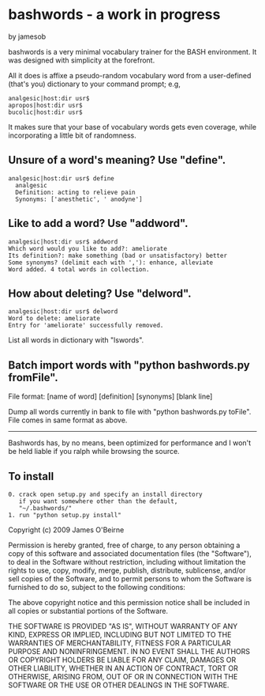 
# bashwords - a work in progress
by jamesob

bashwords is a very minimal vocabulary trainer for the BASH
environment. It was designed with simplicity at the forefront.

All it does is affixe a pseudo-random vocabulary
word from a user-defined (that's you) dictionary to your
command prompt; e.g,

    analgesic|host:dir usr$
    apropos|host:dir usr$
    bucolic|host:dir usr$

It makes sure that your base of vocabulary words gets even coverage,
while incorporating a little bit of randomness.

## Unsure of a word's meaning? Use "define".

    analgesic|host:dir usr$ define
      analgesic
      Definition: acting to relieve pain
      Synonyms: ['anesthetic', ' anodyne']
  
## Like to add a word? Use "addword".

    analgesic|host:dir usr$ addword
    Which word would you like to add?: ameliorate
    Its definition?: make something (bad or unsatisfactory) better
    Some synonyms? (delimit each with ','): enhance, alleviate 
    Word added. 4 total words in collection.

## How about deleting? Use "delword".

    analgesic|host:dir usr$ delword
    Word to delete: ameliorate
    Entry for 'ameliorate' successfully removed.

List all words in dictionary with "lswords".

## Batch import words with "python bashwords.py fromFile".
  File format:
      [name of word]
      [definition]
      [synonyms]
      [blank line]

  Dump all words currently in bank to file with
  "python bashwords.py toFile". File comes in same format as above.

  ------------------------

  Bashwords has, by no means, been optimized for performance and I
  won't be held liable if you ralph while browsing the source.

## To install
    0. crack open setup.py and specify an install directory
       if you want somewhere other than the default, 
       "~/.bashwords/"
    1. run "python setup.py install"

    
Copyright (c) 2009 James O'Beirne

Permission is hereby granted, free of charge, to any person
obtaining a copy of this software and associated documentation
files (the "Software"), to deal in the Software without
restriction, including without limitation the rights to use,
copy, modify, merge, publish, distribute, sublicense, and/or sell
copies of the Software, and to permit persons to whom the
Software is furnished to do so, subject to the following
conditions:

The above copyright notice and this permission notice shall be
included in all copies or substantial portions of the Software.

THE SOFTWARE IS PROVIDED "AS IS", WITHOUT WARRANTY OF ANY KIND,
EXPRESS OR IMPLIED, INCLUDING BUT NOT LIMITED TO THE WARRANTIES
OF MERCHANTABILITY, FITNESS FOR A PARTICULAR PURPOSE AND
NONINFRINGEMENT. IN NO EVENT SHALL THE AUTHORS OR COPYRIGHT
HOLDERS BE LIABLE FOR ANY CLAIM, DAMAGES OR OTHER LIABILITY,
WHETHER IN AN ACTION OF CONTRACT, TORT OR OTHERWISE, ARISING
FROM, OUT OF OR IN CONNECTION WITH THE SOFTWARE OR THE USE OR
OTHER DEALINGS IN THE SOFTWARE.

